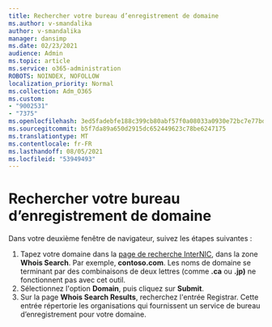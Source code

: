 ```yaml
---
title: Rechercher votre bureau d’enregistrement de domaine
ms.author: v-smandalika
author: v-smandalika
manager: dansimp
ms.date: 02/23/2021
audience: Admin
ms.topic: article
ms.service: o365-administration
ROBOTS: NOINDEX, NOFOLLOW
localization_priority: Normal
ms.collection: Adm_O365
ms.custom:
- "9002531"
- "7375"
ms.openlocfilehash: 3ed5fadebfe188c399cb80abf57f0a08033a0930e72bc7e77bd9ac889638fe60
ms.sourcegitcommit: b5f7da89a650d2915dc652449623c78be6247175
ms.translationtype: MT
ms.contentlocale: fr-FR
ms.lasthandoff: 08/05/2021
ms.locfileid: "53949493"
---
```

# <a name="find-your-domain-registrar"></a>Rechercher votre bureau d’enregistrement de domaine

Dans votre deuxième fenêtre de navigateur, suivez les étapes suivantes :

1. Tapez votre domaine dans la [page de recherche InterNIC](https://lookup.icann.org/), dans la zone **Whois Search**. Par exemple, **contoso.com**. Les noms de domaine se terminant par des combinaisons de deux lettres (comme **.ca** ou **.jp)** ne fonctionnent pas avec cet outil.
2. Sélectionnez l'option **Domain**, puis cliquez sur **Submit**.
3. Sur la page **Whois Search Results**, recherchez l'entrée Registrar. Cette entrée répertorie les organisations qui fournissent un service de bureau d’enregistrement pour votre domaine.
